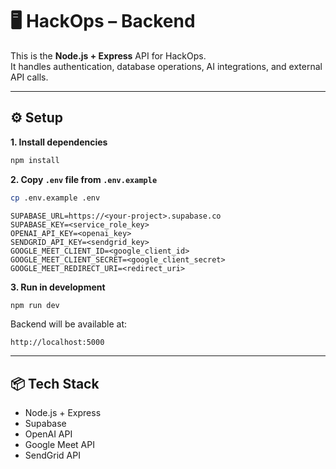 # 🖥 HackOps – Backend

This is the **Node.js + Express** API for HackOps.  
It handles authentication, database operations, AI integrations, and external API calls.

---

## ⚙️ Setup

**1. Install dependencies**
```bash
npm install
```

**2. Copy `.env` file from `.env.example`**

```bash
cp .env.example .env
```

```env
SUPABASE_URL=https://<your-project>.supabase.co
SUPABASE_KEY=<service_role_key>
OPENAI_API_KEY=<openai_key>
SENDGRID_API_KEY=<sendgrid_key>
GOOGLE_MEET_CLIENT_ID=<google_client_id>
GOOGLE_MEET_CLIENT_SECRET=<google_client_secret>
GOOGLE_MEET_REDIRECT_URI=<redirect_uri>
```

**3. Run in development**
```bash
npm run dev
```
Backend will be available at:  
```
http://localhost:5000
```

---

## 📦 Tech Stack
- Node.js + Express
- Supabase
- OpenAI API
- Google Meet API
- SendGrid API
